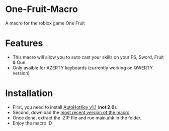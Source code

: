 # One-Fruit-Macro
A macro for the roblox game One Fruit

# Features
- This macro will allow you to auto cast your skills on your FS, Sword, Fruit & Gun.
- Only avaible for AZERTY keyboards (currently working on QWERTY version)

# Installation
- First, you need to install [AutoHotKey v1.1](https://www.autohotkey.com/) (**not 2.0**).
- Second, download the [most recent version of the macro](https://github.com/BuilderDolphin/dolphSol-Macro/releases/latest).
- Once done, extract the .ZIP file and run main.ahk in the folder.
- Enjoy the macro :D
